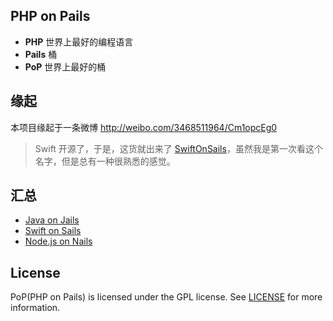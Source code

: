 ## PHP on Pails

- **PHP** 世界上最好的编程语言
- **Pails** 桶
- **PoP** 世界上最好的桶

## 缘起

本项目缘起于一条微博 http://weibo.com/3468511964/Cm1opcEg0

> Swift 开源了，于是，这货就出来了 [SwiftOnSails](https://github.com/SwiftOnSails)，虽然我是第一次看这个名字，但是总有一种很熟悉的感觉。

## 汇总

- [Java on Jails](https://github.com/richdyang/jails)
- [Swift on Sails](https://github.com/SwiftOnSails)
- [Node.js on Nails](https://github.com/ratdaddy/nails)

## License

PoP(PHP on Pails) is licensed under the GPL license. See [LICENSE](LICENSE) for more information.
